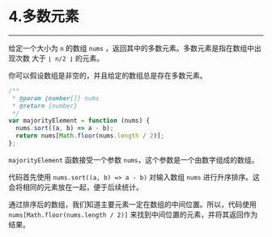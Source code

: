 # 4.多数元素

---

给定一个大小为 `n` 的数组 `nums` ，返回其中的多数元素。多数元素是指在数组中出现次数 大于 `⌊ n/2 ⌋` 的元素。

你可以假设数组是非空的，并且给定的数组总是存在多数元素。

```js
/**
 * @param {number[]} nums
 * @return {number}
 */
var majorityElement = function (nums) {
  nums.sort((a, b) => a - b);
  return nums[Math.floor(nums.length / 2)];
};
```

`majorityElement` 函数接受一个参数 `nums`，这个参数是一个由数字组成的数组。

代码首先使用 `nums.sort((a, b) => a - b)` 对输入数组 `nums` 进行升序排序。这会将相同的元素放在一起，便于后续统计。

通过排序后的数组，我们知道主要元素一定在数组的中间位置。所以，代码使用 `nums[Math.floor(nums.length / 2)]` 来找到中间位置的元素，并将其返回作为结果。
